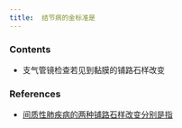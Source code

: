 ```yaml
---
title:  结节病的金标准是
--- 
```


### Contents
- 支气管镜检查若见到黏膜的铺路石样改变

### References
- [间质性肺疾病的两种铺路石样改变分别是指](/间质性肺疾病的两种铺路石样改变分别是指)
